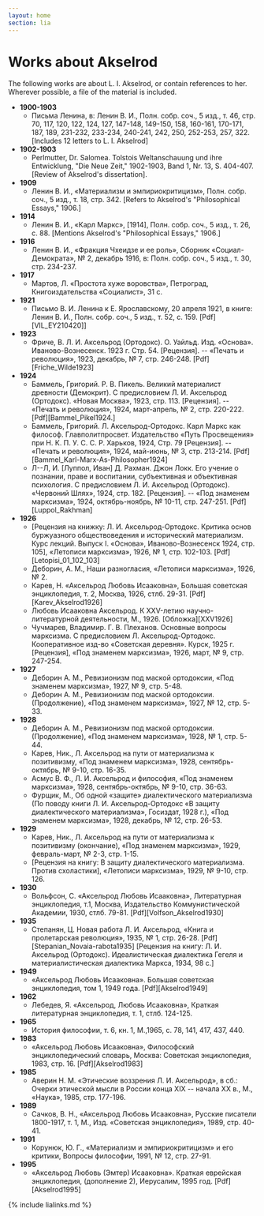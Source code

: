 ```yaml
---
layout: home
section: lia
---
```


# Works about Akselrod

The following works are about L. I. Akselrod, or contain references to her.
Wherever possible, a file of the material is included.

- **1900-1903**
  - Письма Ленина, в: Ленин В. И., Полн. собр. соч., 5 изд., т. 46, стр. 70, 117, 120, 122, 124, 127, 147-148, 149-150, 158, 160-161, 170-171, 187, 189, 231-232, 233-234, 240-241, 242, 250, 252-253, 257, 322. [Includes 12 letters to L. I. Akselrod]
- **1902-1903**
  - Perlmutter, Dr. Salomea. Tolstois Weltanschauung und ihre Entwicklung, &quot;Die Neue Zeit,&quot; 1902-1903, Band 1, Nr. 13, S. 404-407. [Review of Akselrod's dissertation].
- **1909**
  - Ленин В. И., «Материализм и эмпириокритицизм», Полн. собр. соч., 5 изд., т. 18, стр. 342. [Refers to Akselrod's &quot;Philosophical Essays,&quot; 1906.]
- **1914**
  - Ленин В. И., «Карл Маркс», [1914], Полн. собр. соч., 5 изд., т. 26, с. 88. [Mentions Akselrod's &quot;Philosophical Essays,&quot; 1906.]
- **1916**
  - Ленин В. И., «Фракция Чхеидзе и ее роль», Сборник «Социал-Демократа», № 2, декабрь 1916, в: Полн. собр. соч., 5 изд., т. 30, стр. 234-237.
- **1917**
  - Мартов, Л. «Простота хуже воровства», Петроград, Книгоиздательства «Социалист», 31 с.
- **1921**
  - Письмо В. И. Ленина к Е. Ярославскому, 20 апреля 1921, в книге: Ленин В. И., Полн. собр. соч., 5 изд., т. 52, с. 159. [Pdf][VIL_EY210420]]
- **1923**
  - Фриче, В. Л. И. Аксельрод (Ортодокс). О. Уайльд. Изд. «Основа». Иваново-Вознесенск. 1923 г. Стр. 54. [Рецензия]. -- «Печать и революция», 1923, декабрь, № 7, стр. 246-248.  [Pdf][Friche_Wilde1923]
- **1924**
  - Баммель, Григорий. Р. В. Пикель. Великий материалист древности (Демокрит). С предисловием Л. И. Аксельрод (Ортодокс). «Новая Москва», 1923, стр. 113. [Рецензия]. -- «Печать и революция», 1924, март-апрель, № 2, стр. 220-222. [Pdf][Bammel_Pikel1924.]
  - Баммель, Григорий. Л. Аксельрод-Ортодокс. Карл Маркс как философ. Главполитпросвет. Издательство «Путь Просвещения» при Н. К. П. У. С. С. Р. Харьков, 1924, Стр. 79 [Рецензия]. -- «Печать и революция», 1924, май-июнь, № 3, стр. 213-214. [Pdf][Bammel_Karl-Marx-As-Philosopher1924]
  - Л--Л, И. [Луппол, Иван] Д. Рахман. Джон Локк. Его учение о познании, праве и воспитании, субъективная и объективная психология. С предисловием Л. И. Аксельрод (Ортодокс). «Червоний Шлях», 1924, стр. 182. [Рецензия]. -- «Под знаменем марксизма», 1924, октябрь-ноябрь, № 10-11, стр. 247-251.  [Pdf][Luppol_Rakhman]
- **1926**
  - [Рецензия на книжку: Л. И. Аксельрод-Ортодокс. Критика основ буржуазного обществоведения и исторический материализм. Курс лекций. Выпуск I. «Основа», Иваново-Вознесенск 1924,   стр. 105], «Летописи марксизма», 1926, № 1, стр. 102-103. [Pdf][Letopisi_01_102_103]
  - Деборин, А. М., Наши разногласия, «Летописи марксизма», 1926, № 2.
  - Карев, Н. «Аксельрод Любовь Исааковна», Большая советская энциклопедия, т. 2, Москва, 1926, стлб. 29-31. [Pdf][Karev_Akselrod1926]
  - Любовь Исааковна Аксельрод. К XXV-летию научно-литературной деятельности, М., 1926. [Обложка][XXV1926]
  - Чучмарев, Владимир. Г. В. Плеханов. Основные вопросы марксизма. С предисловием Л. Аксельрод-Ортодокс. Кооперативное изд-во «Советская деревня». Курск, 1925 г. [Рецензия], «Под знаменем марксизма», 1926, март, № 9, стр. 247-254.
- **1927**
  - Деборин А. М., Ревизионизм под маской ортодоксии, «Под знаменем марксизма», 1927, № 9, стр. 5-48.
  - Деборин А. М., Ревизионизм под маской ортодоксии. (Продолжение), «Под знаменем марксизма», 1927, № 12, стр. 5-33.
- **1928**
  - Деборин А. М., Ревизионизм под маской ортодоксии. (Продолжение), «Под знаменем марксизма», 1928, № 1, стр. 5-44.
  - Карев, Ник., Л. Аксельрод на пути от материализма к позитивизму, «Под знаменем марксизма», 1928, сентябрь-октябрь, № 9-10, стр. 16-35.
  - Асмус В. Ф., Л. И. Аксельрод и философия, «Под знаменем марксизма», 1928, сентябрь-октябрь, № 9-10, стр. 36-63.
  - Фурщик, М., Об одной «защите» диалектического материализма (По поводу книги Л. И. Аксельрод-Ортодокс «В защиту диалектического материализма», Госиздат, 1928 г.), «Под знаменем марксизма», 1928, декабрь, № 12, стр. 26-53.
- **1929**
  - Карев, Ник., Л. Аксельрод на пути от материализма к позитивизму (окончание), «Под знаменем марксизма», 1929, февраль-март, № 2-3, стр. 1-15.
  - [Рецензия на книгу: В защиту диалектического материализма. Против схоластики], «Летописи марксизма», 1929, № 9-10, стр. 126.
- **1930**
  - Вольфсон, С. «Аксельрод Любовь Исааковна», Литературная энциклопедия, т.1, Москва, Издательство Коммунистической Академии, 1930, стлб. 79-81.  [Pdf][Volfson_Akselrod1930]
- **1935**
  - Степанян, Ц. Новая работа Л. И. Аксельрод, «Книга и пролетарская революция», 1935, № 1, стр. 26-28. [Pdf][Stepanian_Novaia-rabota1935] [Рецензия на книгу: Л. И. Аксельрод (Ортодокс). Идеалистическая диалектика Гегеля и материалистическая диалектика Маркса, 1934, 98 с.]
- **1949**
  - «Аксельрод Любовь Исааковна». Большая советская энциклопедия, том 1, 1949 года. [Pdf][Akselrod1949]
- **1962**
  - Лебедев, Я. «Аксельрод, Любовь Исааковна», Краткая литературная энциклопедия, т. 1, стлб. 124-125.
- **1965**
  - История философии, т. 6, кн. 1, М.,1965, с. 78, 141, 417, 437, 440.
- **1983**
  - «Аксельрод Любовь Исааковна», Философский энциклопедический словарь, Москва: Советская энциклопедия, 1983, стр. 16. [Pdf][Akselrod1983]
- **1985**
  - Аверин Н. М. «Этические воззрения Л. И. Аксельрод», в сб.: Очерки этической мысли в России конца XIX -- начала ХХ в., М., «Наука», 1985, стр. 177-196.
- **1989**
  - Сачков, В. Н., «Аксельрод Любовь Исааковна», Русские писатели 1800-1917, т. 1, М., Изд. «Советская энциклопедия», 1989, стр. 40-41.
- **1991**
  - Корунюк, Ю. Г., «Материализм и эмпириокритицизм» и его критики, Вопросы философии, 1991, № 12, стр. 27-91.
- **1995**
  - «Аксельрод Любовь (Эмтер) Исааковна». Краткая еврейская энциклопедия, (дополнение 2), Иерусалим, 1995 год. [Pdf][Akselrod1995]

{% include lialinks.md %}
